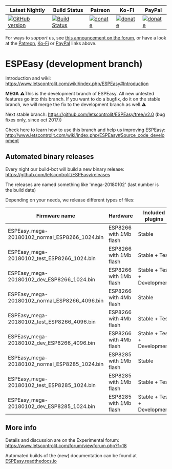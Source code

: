 |Latest Nightly  | Build Status | Patreon | Ko-Fi | PayPal |
|-------|-------|-------|-------|-------|
| [![GitHub version](https://img.shields.io/github/release/letscontrolit/ESPEasy/all.svg)](https://github.com/letscontrolit/ESPEasy/releases/latest) | [![Build Status](https://travis-ci.org/letscontrolit/ESPEasy.svg?branch=mega)](https://travis-ci.org/letscontrolit/ESPEasy) | [![donate](https://img.shields.io/badge/donate-Patreon-blue.svg)](https://www.patreon.com/GrovkillenTDer) | [![donate](https://img.shields.io/badge/donate-KoFi-blue.svg)](https://ko-fi.com/grovkillentder) | [![donate](https://img.shields.io/badge/donate-PayPal-blue.svg)](https://www.paypal.me/espeasy) |

For ways to *support* us, see [this announcement on the forum](https://www.letscontrolit.com/forum/viewtopic.php?f=14&t=5787), or have a look at the [Patreon](https://www.patreon.com/GrovkillenTDer), [Ko-Fi](https://ko-fi.com/grovkillentder) or [PayPal](https://www.paypal.me/espeasy) links above.

# ESPEasy (development branch)


Introduction and wiki: https://www.letscontrolit.com/wiki/index.php/ESPEasy#Introduction

**MEGA**
:warning:This is the development branch of ESPEasy. All new untested features go into this branch. If you want to do a bugfix, do it on the stable branch, we will merge the fix to the development branch as well.:warning:

Next stable branch: https://github.com/letscontrolit/ESPEasy/tree/v2.0  (bug fixes only, since oct 2017))

Check here to learn how to use this branch and help us improving ESPEasy: http://www.letscontrolit.com/wiki/index.php/ESPEasy#Source_code_development


## Automated binary releases

Every night our build-bot will build a new binary release: https://github.com/letscontrolit/ESPEasy/releases

The releases are named something like 'mega-20180102' (last number is the build date)

Depending on your needs, we release different types of files:

Firmware name                                 | Hardware                | Included plugins            |
----------------------------------------------|-------------------------|-----------------------------|
ESPEasy_mega-20180102_normal_ESP8266_1024.bin  | ESP8266 with 1Mb flash  | Stable                      |
ESPEasy_mega-20180102_test_ESP8266_1024.bin    | ESP8266 with 1Mb flash  | Stable + Test               |
ESPEasy_mega-20180102_dev_ESP8266_1024.bin     | ESP8266 with 1Mb flash  | Stable + Test + Development |
ESPEasy_mega-20180102_normal_ESP8266_4096.bin  | ESP8266 with 4Mb flash  | Stable                      |
ESPEasy_mega-20180102_test_ESP8266_4096.bin    | ESP8266 with 4Mb flash  | Stable + Test               |
ESPEasy_mega-20180102_dev_ESP8266_4096.bin     | ESP8266 with 4Mb flash  | Stable + Test + Development |
ESPEasy_mega-20180102_normal_ESP8285_1024.bin  | ESP8285 with 1Mb flash  | Stable                      |
ESPEasy_mega-20180102_test_ESP8285_1024.bin    | ESP8285 with 1Mb flash  | Stable + Test               |
ESPEasy_mega-20180102_dev_ESP8285_1024.bin     | ESP8285 with 1Mb flash  | Stable + Test + Development |

## More info

Details and discussion are on the Experimental forum: https://www.letscontrolit.com/forum/viewforum.php?f=18

Automated builds of the (new) documentation can be found at [ESPEasy.readthedocs.io](https://espeasy.readthedocs.io/en/latest/)
